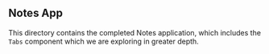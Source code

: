 ## Notes App

This directory contains the completed Notes application, which includes the `Tabs` component which we are exploring in greater depth.
